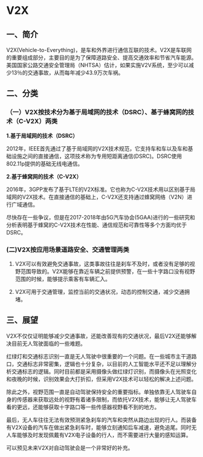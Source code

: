 # V2X

## 一、简介

V2X(Vehicle-to-Everything)，是车和外界进行通信互联的技术。V2X是车联网的重要组成部分，主要目的是为了保障道路安全、提高交通效率和节省汽车能源。美国国家公路交通安全管理局（NHTSA）估计，如果实施V2V系统，至少可以减少13％的交通事故，从而每年减少43.9万次车祸。

## 二、分类

### （一）V2X按技术分为基于局域网的技术（DSRC）、基于蜂窝网的技术（C-V2X）两类

**1.基于局域网的技术（DSRC）**

2012年，IEEE首先通过了基于局域网的V2X技术规范，它支持车和车以及车和基础设施之间的直接通信，这项技术称为专用短距离通信(DSRC)。DSRC使用802.11p提供的基础无线电通信。

**2.基于蜂窝网的技术（C-V2X）**

2016年，3GPP发布了基于LTE的V2X标准。它也称为C-V2X技术用以区别基于局域网的V2X技术。在直接通信的基础上，C-V2X还支持通过蜂窝网络（V2N）进行广域通信。

尽快存在一些争议，但是在2017-2018年由5G汽车协会(5GAA)进行的一些研究和分析表明基于蜂窝的C-V2X技术在性能、通信规范和可靠性等多个方面均优于DSRC。


### (二)V2X按应用场景道路安全、交通管理两类

1. V2X可以有效避免交通事故，这类事故往往是刹车不及时，或者没有足够的视野范围导致的。V2X能够在靠近车辆之前提供预警，在一些十字路口没有视野范围的时候，能够提示乘客有车辆汇入。

2. V2X可用于交通管理，监控当前的交通状况，动态的控制交通，减少交通拥堵。

## 三、展望

V2X不仅仅证明能够减少交通事故，还能改善现有的交通状况，最后V2X还能够解决目前无人驾驶面临的一些难题。

红绿灯和交通标志识别一直是无人驾驶中很重要的一个问题。在一些城市主干道路口，交通标志非常密集，逻辑也十分复杂，以目前的人工智能水平还不足以理解分析交通标志的逻辑。同时目前都是采用摄像头做红绿灯识别，而摄像头在光照变化和夜晚的时候，识别效果会大打折扣，但采用V2X技术可以轻松的解决上述问题。

除此之外，视野范围一直是自动驾驶保持安全的重要指标。单独依靠无人驾驶车自身的传感器来获取远处的视野有着诸多限制，而依托V2X技术，能够让无人驾驶车看的更远，还能够获取十字路口等一些传感器视野看不到的地方。

最后，无人车往往无法有效预测紧急刹车的汽车和突然从路边出现的行人。而装备有V2X设备的汽车在做出紧急刹车时，能够立刻通知后车减速，避免追尾。同时无人车能够及时发现佩戴有V2X电子设备的行人，而不需要进行大量的感知运算。

可以预见未来V2X对自动驾驶会是一个非常好的补充。